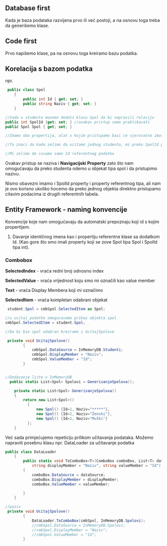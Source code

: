 ## Database first 

Kada je baza podataka razvijena prvo ili već postoji, a na osnovu toga treba da generišemo klase.



## Code first 

Prvo napišemo klase, pa na osnovu toga kreiramo bazu podatka. 



## Korelacija s bazom podatka 

npr. 

```c#
 public class Spol
    {
        public int Id { get; set; }
        public string Naziv { get; set; }
    }

//Sada u studenta mozemo dodati klasu Spol da bi napravili relaciju 
public int SpolId {get; set; } //ovakav pristup cemo praktikovati 
public Spol Spol { get; set; }

//Imamo oba propertija, alat s kojim pristupamo bazi ce vjerovatno imati mogucnost da automatski ucita i objekat tipa spol na osnovu SpolId propertija. 

//To znaci da kada zelimo da ucitamo jednog studenta, mi preko SpolId pitamo za njegov Id, zatim idemo u tu tabelu, pokupimo Naziv odnosno oznaku spola i citav taj objekat ucitamo u property Spol. Na taj nacin necemo ucitavati Id korisniku vec objekat.  

//Mi zelimo da cuvamo samo Id referentnog podatka 
```

Ovakav pristup se naziva i **Navigacijski Property** zato što nam omogućavaju da preko studenta odemo u objekat tipa spol i da pristupimo nazivu. 



Nismo obavezni imamo i SpolId property i property referentnog tipa, ali nam je ovo korisno ukoliko hocemo da preko jednog objekta direktno pristupamo citavim podacima iz drugih referentnih tabela. 



## Entity Framework - naming konvencije

Konvencije koje nam omogućavaju da automatski prepoznaju koji id s kojim propertijem. 

1. Davanje identičnog imena kao i propertiju referentne klase sa dodatkom Id. (Kao gore što smo imali property koji se zove Spol tipa Spol i SpolId tipa int). 



### Combobox 

**SelectedIndex** - vraća redni broj odnosno index 

**SelectedValue** - vraća vrijednost koju smo mi označili kao value member 

**Text** - vraća Display Membera koji mi označimo 

**SelectedItem** - vraća kompletan odabrani objekat 

```c#
 student.Spol = cmbSpol.SelectedItem as Spol;

//u ucitaj podatke omogucavamo prikaz objekta spol
cmbSpol.SelectedItem = student.Spol;

//Da bi bio spol odabran kreiramo i UcitajSpolove

 private void UcitajSpolove()
        {
            cmbSpol.DataSource = InMemoryDB.Studenti;
            cmbSpol.DisplayMember = "Naziv";
            cmbSpol.ValueMember = "Id";
        }


//Dodavanje liste u InMemoryDB
  public static List<Spol> Spolovi = GenerisanjeSpolova();

    private static List<Spol> GenerisanjeSpolova()
    {
        return new List<Spol>()
          {
              new Spol() {Id=1, Naziv="*****"},
              new Spol() {Id=1, Naziv="Ženski"},
              new Spol() {Id=1, Naziv="Muški"}
          };
    }
```



Već sada primjećujemo repeticiju prilikom učitavanja podataka. Možemo napraviti posebnu klasu npr. DataLoader za učitavanje podatka



```c#
public class DataLoader
    {
        public static void ToComboBox<T>(ComboBox comboBox, List<T> dataSource,
            string displayMember = "Naziv", string valueMember = "Id")
        {
            comboBox.DataSource = dataSource;
            comboBox.DisplayMember = displayMember;
            comboBox.ValueMember = valueMember;

        }
    }

//poziv
 private void UcitajSpolove()
        {
            DataLoader.ToComboBox(cmbSpol, InMemoryDB.Spolovi);
            //cmbSpol.DataSource = InMemoryDB.Spolovi;
            //cmbSpol.DisplayMember = "Naziv";
            //cmbSpol.ValueMember = "Id";
        }
```

